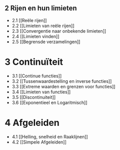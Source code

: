 ## 2 Rijen en hun limieten 
- 2.1 [[Reële rijen]]
- 2.2 [[Limieten van reële rijen]]
- 2.3 [[Convergentie naar onbekende limieten]]
- 2.4 [[Limieten vinden]]
- 2.5 [[Begrensde verzamelingen]]
# 3 Continuïteit
- 3.1 [[Continue functies]]
- 3.2 [[Tussenwaardestelling en inverse functies]]
- 3.3 [[Extreme waarden en grenzen voor functies]]
- 3.4 [[Limieten van functies]]
- 3.5 [[Discontinuiteit]]
- 3.6 [[Exponentieel en Logaritmisch]]
# 4 Afgeleiden
- 4.1 [[Helling, snelheid en Raaklijnen]]
- 4.2 [[Simpele Afgeleiden]]





